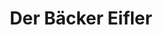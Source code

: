 ---
title: "Der Bäcker Eifler"
url: /frankfurt-am-main/der-baecker-eifler-am-foersterpfad/
shop: Bäckerei
---